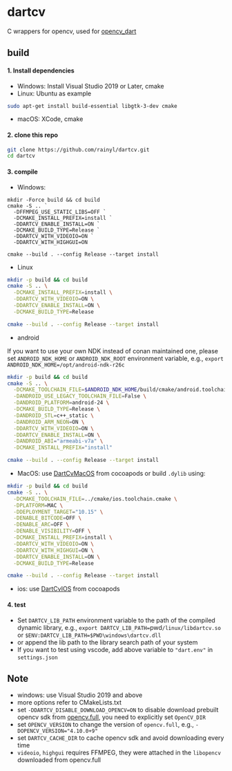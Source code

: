# dartcv

C wrappers for opencv, used for [opencv_dart](https://github.com/rainyl/opencv_dart)

## build
#### 1. Install dependencies

- Windows: Install Visual Studio 2019 or Later, cmake
- Linux: Ubuntu as example

```bash
sudo apt-get install build-essential libgtk-3-dev cmake
```

- macOS: XCode, cmake

#### 2. clone this repo

```bash
git clone https://github.com/rainyl/dartcv.git
cd dartcv
```

#### 3. compile

- Windows:

```pwsh
mkdir -Force build && cd build
cmake -S .. `
  -DFFMPEG_USE_STATIC_LIBS=OFF `
  -DCMAKE_INSTALL_PREFIX=install `
  -DDARTCV_ENABLE_INSTALL=ON `
  -DCMAKE_BUILD_TYPE=Release `
  -DDARTCV_WITH_VIDEOIO=ON `
  -DDARTCV_WITH_HIGHGUI=ON

cmake --build . --config Release --target install
```

- Linux

```bash
mkdir -p build && cd build
cmake -S .. \
  -DCMAKE_INSTALL_PREFIX=install \
  -DDARTCV_WITH_VIDEOIO=ON \
  -DDARTCV_ENABLE_INSTALL=ON \
  -DCMAKE_BUILD_TYPE=Release

cmake --build . --config Release --target install
```

- android

If you want to use your own NDK instead of conan maintained one, please set `ANDROID_NDK_HOME`
or `ANDROID_NDK_ROOT` environment variable, e.g., `export ANDROID_NDK_HOME=/opt/android-ndk-r26c`

```bash
mkdir -p build && cd build
cmake -S .. \
  -DCMAKE_TOOLCHAIN_FILE=$ANDROID_NDK_HOME/build/cmake/android.toolchain.cmake \
  -DANDROID_USE_LEGACY_TOOLCHAIN_FILE=False \
  -DANDROID_PLATFORM=android-24 \
  -DCMAKE_BUILD_TYPE=Release \
  -DANDROID_STL=c++_static \
  -DANDROID_ARM_NEON=ON \
  -DDARTCV_WITH_VIDEOIO=ON \
  -DDARTCV_ENABLE_INSTALL=ON \
  -DANDROID_ABI="armeabi-v7a" \
  -DCMAKE_INSTALL_PREFIX="install"

cmake --build . --config Release --target install
```

- MacOS: use [DartCvMacOS](https://cocoapods.org/pods/DartCvMacOS) from cocoapods or build `.dylib` using:
```bash
mkdir -p build && cd build
cmake -S .. \
  -DCMAKE_TOOLCHAIN_FILE=../cmake/ios.toolchain.cmake \
  -DPLATFORM=MAC \
  -DDEPLOYMENT_TARGET="10.15" \
  -DENABLE_BITCODE=OFF \
  -DENABLE_ARC=OFF \
  -DENABLE_VISIBILITY=OFF \
  -DCMAKE_INSTALL_PREFIX=install \
  -DDARTCV_WITH_VIDEOIO=ON \
  -DDARTCV_WITH_HIGHGUI=ON \
  -DDARTCV_ENABLE_INSTALL=ON \
  -DCMAKE_BUILD_TYPE=Release

cmake --build . --config Release --target install
```

- ios: use [DartCvIOS](https://cocoapods.org/pods/DartCvIOS) from cocoapods

#### 4. test

- Set `DARTCV_LIB_PATH` environment variable to the path of the compiled dynamic library,
  e.g., `export DARTCV_LIB_PATH=`pwd`/linux/libdartcv.so`
  or `$ENV:DARTCV_LIB_PATH=$PWD\windows\dartcv.dll`
- or append the lib path to the library search path of your system
- If you want to test using vscode, add above variable to `"dart.env"` in `settings.json`

## Note

- windows: use Visual Studio 2019 and above
- more options refer to CMakeLists.txt
- set `-DDARTCV_DISABLE_DOWNLOAD_OPENCV=ON` to disable download prebuilt opencv sdk from [opencv.full](https://github.com/rainyl/opencv.full.git), you need to explicitly set `OpenCV_DIR`
- set `OPENCV_VERSION` to change the version of `opencv.full`, e.g., `-DOPENCV_VERSION="4.10.0+9"`
- set `DARTCV_CACHE_DIR` to cache opencv sdk and avoid downloading every time
- `videoio`, `highgui` requires FFMPEG, they were attached in the `libopencv` downloaded from opencv.full
